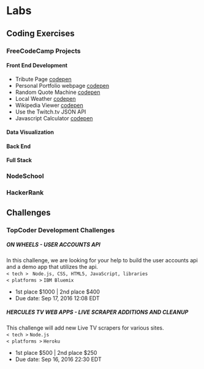 # Labs
## Coding Exercises
### FreeCodeCamp Projects
#### Front End Development
* Tribute Page [codepen](http://codepen.io/LucasIsasmendi/full/LNzgJY/)
* Personal Portfolio webpage [codepen](http://codepen.io/LucasIsasmendi/full/mPBNxo/)
* Random Quote Machine [codepen](http://codepen.io/LucasIsasmendi/full/pyazmW/)
* Local Weather [codepen](http://codepen.io/LucasIsasmendi/full/zqRxMN/)
* Wikipedia Viewer [codepen](http://codepen.io/LucasIsasmendi/full/reoVWp/)
* Use the Twitch.tv JSON API
* Javascript Calculator [codepen](http://codepen.io/LucasIsasmendi/full/mPapeX/)

#### Data Visualization

#### Back End

#### Full Stack

### NodeSchool

### HackerRank

## Challenges
### TopCoder Development Challenges
##### ON WHEELS - USER ACCOUNTS API 
In this challenge, we are looking for your help to build the user accounts api and a demo app that utilizes the api.  
`< tech >` ` Node.js, CSS, HTML5, JavaScript, libraries`  
`< platforms >` `IBM Bluemix`  
- 1st place $1000 | 2nd place $400
- Due date: Sep 17, 2016 12:08 EDT

##### HERCULES TV WEB APPS - LIVE SCRAPER ADDITIONS AND CLEANUP 
This challenge will add new Live TV scrapers for various sites.  
`< tech >`  `Node.js`  
`< platforms >` `Heroku`  
- 1st place $500 | 2nd place $250
- Due date: Sep 16, 2016 22:30 EDT